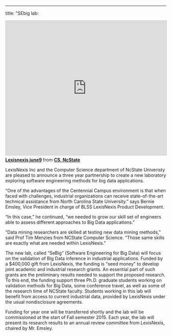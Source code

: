 ---
title:  "SEbig lab:
<iframe src="http://www.slideshare.net/slideshow/embed_code/key/f8etbZ448ukfOs" width="510" height="420" frameborder="0" marginwidth="0" marginheight="0" scrolling="no" style="border:1px solid #CCC; border-width:1px; margin-bottom:5px; max-width: 100%;" allowfullscreen> </iframe> <div style="margin-bottom:5px"> <strong> <a href="http://www.slideshare.net/timmenzies/lexisnexis-june9" title="Lexisnexis june9" target="_blank">Lexisnexis june9</a> </strong> from <strong><a href="http://www.slideshare.net/timmenzies" target="_blank">CS, NcState</a></strong> </div>


LexisNexis Inc and the Computer Science department of NcState Univeristy are pleased to announce a three year partnership to create a new laboratory exploring software engineering methods for big data applications.

“One of the advantages of the Centennial Campus environment is that when faced with challenges, industrial organizations can receive state-of-the-art technical assistance from North Carolina State University.” says Bernie Emsley, Vice President in charge of BLSS LexisNexis Product Development.

“In this case,” he continued, “we needed to grow our skill set of engineers able to assess different approaches to Big Data applications."

“Data mining researchers are skilled at testing new data mining methods,” said Prof Tim Menzies from NCState Computer Science. “Those same skills are exactly what are needed within LexisNexis.”

The new lab, called “SeBig” (Software Engineering for Big Data) will focus on the validation of Big Data inference in industrial applications. Funded by a $400,000 gift from LexisNexis, the funding is "seed money" to  develop joint academic and industrial research grants. An essential part of such grants are the preliminary results needed to support the proposed research. To this end, the funding support three Ph.D. graduate students working on validation methods for Big Data, some conference travel, as well as some of the research time of NCState faculty. Students working in this lab will benefit from access to current industrial data, provided by LexisNexis under the usual nondisclosure agreements.

Funding for year one will be transferred shortly and the lab will be commissioned at the start of Fall semester 2015. Each year, the lab will present its research results to an annual review committee from LexisNexis, chaired by Mr. Emsley.
